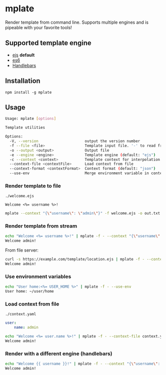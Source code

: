 # mplate

Render template from command line. Supports multiple engines and is pipeable with your favorite tools!

## Supported template engine

- [ejs](https://ejs.co/) **default**
- [es6](https://developer.mozilla.org/en-US/docs/Web/JavaScript/Reference/Template_literals)
- [Handlebars](https://handlebarsjs.com/)

## Installation

    npm install -g mplate
    
## Usage

```bash
Usage: mplate [options]

Template utilities

Options:
  -V, --version                     output the version number
  -f --file <file>                  Template input file. '-' to read from stdin
  -o --output <output>              Output file
  -e --engine <engine>              Template engine (default: "ejs")
  -c --context <context>            Template context for interpolation in JSON (default: "{}")
  --context-file <contextFile>      Load context from file
  --context-format <contextFormat>  Context format (default: "json")
  --use-env                         Merge environment variable in context
```

### Render template to file
`./welcome.ejs`
```ejs
Welcome <%= username %>!
```
```bash
mplate --context "{\"username\": \"admin\"}" -f welcome.ejs -o out.txt
```

### Render template from stream
```bash
echo "Welcome <%= username %>!" | mplate -f - --context "{\"username\": \"admin\"}"
Welcome admin!
```
From file server:
```bash
curl -s https://example.com/template/location.ejs | mplate -f - --context "{\"username\": \"admin\"}"
Welcome admin!
```

### Use environment variables
```bash
echo "User home:<%= USER_HOME %>" | mplate -f - --use-env
User home: ~/user/home
```

### Load context from file
`./context.yaml`
```yaml
user:
    name: admin
```

```bash
echo "Welcome <%= user.name %>!" | mplate -f - --context-file context.yaml --context-format yaml
Welcome admin!
```
### Render with a different engine (handlebars)
```bash
echo "Welcome {{ username }}!" | mplate -f - --context "{\"username\": \"admin\"}" --engine handlebars
Welcome admin!
```
